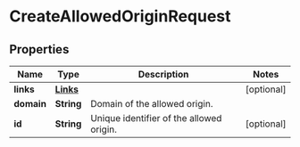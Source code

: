 

# CreateAllowedOriginRequest


## Properties

| Name | Type | Description | Notes |
|------------ | ------------- | ------------- | -------------|
|**links** | [**Links**](Links.md) |  |  [optional] |
|**domain** | **String** | Domain of the allowed origin. |  |
|**id** | **String** | Unique identifier of the allowed origin. |  [optional] |



